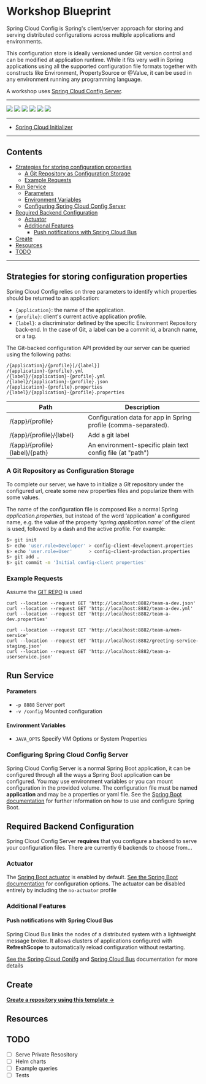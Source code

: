 # Workshop Blueprint

Spring Cloud Config is Spring's client/server approach for storing and serving distributed configurations across multiple applications and environments.

This configuration store is ideally versioned under Git version control and can be modified at application runtime. While it fits very well in Spring applications using all the supported configuration file formats together with constructs like Environment, PropertySource or @Value, it can be used in any environment running any programming language.

A workshop uses [Spring Cloud Config Server](https://docs.spring.io/spring-cloud-config/docs/3.1.0/reference/html/).

---

![](https://img.shields.io/github/commit-activity/m/ik-workshop/spring-cloud-config)
![](https://img.shields.io/github/last-commit/ik-workshop/spring-cloud-config)
[![](https://img.shields.io/github/license/ivankatliarchuk/.github)](https://github.com/ivankatliarchuk/.github/LICENCE)
[![](https://img.shields.io/github/languages/code-size/ik-workshop/spring-cloud-config)](https://github.com/ik-workshop/spring-cloud-config)
[![](https://img.shields.io/github/repo-size/ik-workshop/spring-cloud-config)](https://github.com/ik-workshop/spring-cloud-config)
![](https://img.shields.io/github/languages/top/ik-workshop/spring-cloud-config?color=green&logo=markdown&logoColor=blue)

---

- [Spring Cloud Initializer](https://start.spring.io)

---

<!-- START doctoc generated TOC please keep comment here to allow auto update -->
<!-- DON'T EDIT THIS SECTION, INSTEAD RE-RUN doctoc TO UPDATE -->
## Contents

- [Strategies for storing configuration properties](#strategies-for-storing-configuration-properties)
  - [A Git Repository as Configuration Storage](#a-git-repository-as-configuration-storage)
  - [Example Requests](#example-requests)
- [Run Service](#run-service)
    - [Parameters](#parameters)
    - [Environment Variables](#environment-variables)
  - [Configuring Spring Cloud Config Server](#configuring-spring-cloud-config-server)
- [Required Backend Configuration](#required-backend-configuration)
  - [Actuator](#actuator)
  - [Additional Features](#additional-features)
    - [Push notifications with Spring Cloud Bus](#push-notifications-with-spring-cloud-bus)
- [Create](#create)
- [Resources](#resources)
- [TODO](#todo)

<!-- END doctoc generated TOC please keep comment here to allow auto update -->

---

## Strategies for storing configuration properties

Spring Cloud Config relies on three parameters to identify which properties should be returned to an application:

- `{application}`: the name of the application.
- `{profile}`: client's current active application profile.
- `{label}`: a discriminator defined by the specific Environment Repository back-end. In the case of Git, a label can be a commit id, a branch name, or a tag.

The Git-backed configuration API provided by our server can be queried using the following paths:

```
/{application}/{profile}[/{label}]
/{application}-{profile}.yml
/{label}/{application}-{profile}.yml
/{label}/{application}-{profile}.json
/{application}-{profile}.properties
/{label}/{application}-{profile}.properties
```

| Path             | Description  |
|------------------|--------------|
| /{app}/{profile} | Configuration data for app in Spring profile (comma-separated).|
| /{app}/{profile}/{label} | Add a git label |
| /{app}/{profile}{label}/{path} | An environment-specific plain text config file (at "path") |

### A Git Repository as Configuration Storage

To complete our server, we have to initialize a _Git_ repository under the configured url, create some new properties files and popularize them with some values.

The name of the configuration file is composed like a normal Spring _application.properties_, but instead of the word ‘application' a configured name, e.g. the value of the property _‘spring.application.name'_ of the client is used, followed by a dash and the active profile. For example:

```bash
$> git init
$> echo 'user.role=Developer' > config-client-development.properties
$> echo 'user.role=User'      > config-client-production.properties
$> git add .
$> git commit -m 'Initial config-client properties'
```

### Example Requests

Assume the [GIT REPO](https://github.com/ik-workshop/config-samples) is used

```
curl --location --request GET 'http://localhost:8882/team-a-dev.json'
curl --location --request GET 'http://localhost:8882/team-a-dev.yml'
curl --location --request GET 'http://localhost:8882/team-a-dev.properties'

curl --location --request GET 'http://localhost:8882/team-a/mem-service'
curl --location --request GET 'http://localhost:8882/greeting-service-staging.json'
curl --location --request GET 'http://localhost:8882/team-a-userservice.json'
```

## Run Service

#### Parameters
* `-p 8888` Server port
* `-v /config` Mounted configuration

#### Environment Variables

* `JAVA_OPTS` Specify VM Options or System Properties

###  Configuring Spring Cloud Config Server

Spring Cloud Config Server is a normal Spring Boot application, it can be configured through all the ways a
Spring Boot application can be configured.  You may use environment variables or you can mount configuration in
the provided volume.  The configuration file must be named **application** and may be a properties or yaml file.
See the [Spring Boot documentation](http://docs.spring.io/spring-boot/docs/current/reference/htmlsingle/#boot-features-external-config)
for further information on how to use and configure Spring Boot.

## Required Backend Configuration

Spring Cloud Config Server **requires** that you configure a backend to serve your configuration files.  There are currently 6 backends to choose from...

### Actuator

The [Spring Boot actuator](https://docs.spring.io/spring-boot/docs/current/reference/htmlsingle/#production-ready) is
enabled by default.  [See the Spring Boot documentation](https://docs.spring.io/spring-boot/docs/current/reference/htmlsingle/#actuator-properties)
for configuration options.  The actuator can be disabled entirely by including the `no-actuator` profile

### Additional Features

#### Push notifications with Spring Cloud Bus

Spring Cloud Bus links the nodes of a distributed system with a lightweight message broker.  It allows clusters of
applications configured with **RefreshScope** to automatically reload configuration without restarting.

[See the Spring Cloud Conifg](https://docs.spring.io/spring-cloud-config/docs/2.2.6.RELEASE/reference/html/#_push_notifications_and_spring_cloud_bus) and
[Spring Cloud Bus](https://cloud.spring.io/spring-cloud-bus/reference/html) documentation for more details

## Create

[**Create a repository using this template →**][template.generate]

## Resources

## TODO

- [ ] Serve Private Resository
- [ ] Helm charts
- [ ] Example queries
- [ ] Tests

<!-- resources -->
[template.generate]: https://github.com/ik-workshop/spring-cloud-config/generate
[code-style.badge]: https://img.shields.io/badge/code_style-prettier-ff69b4.svg?style=flat-square

[governance-badge]: https://github.com/ik-workshop/spring-cloud-config/actions/workflows/governance.bot.yml/badge.svg
[governance-action]: https://github.com/ik-workshop/spring-cloud-config/actions/workflows/governance.bot.yml

[governance.link-checker.badge]: https://github.com/ik-workshop/spring-cloud-config/actions/workflows/governance.links-checker.yml/badge.svg
[governance.link-checker.status]: https://github.com/ik-workshop/spring-cloud-config/actions/workflows/governance.links-checker.yml
